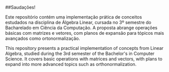 ##Saudações!

Este repositório contém uma implementação prática de conceitos estudados na disciplina de Álgebra Linear, cursada no 3º semestre do Bacharelado em Ciência da Computação. A proposta abrange operações básicas com matrizes e vetores, com planos de expansão para tópicos mais avançados como ortonormalização.


This repository presents a practical implementation of concepts from Linear Algebra, studied during the 3rd semester of the Bachelor's in Computer Science. It covers basic operations with matrices and vectors, with plans to expand into more advanced topics such as orthonormalization.
